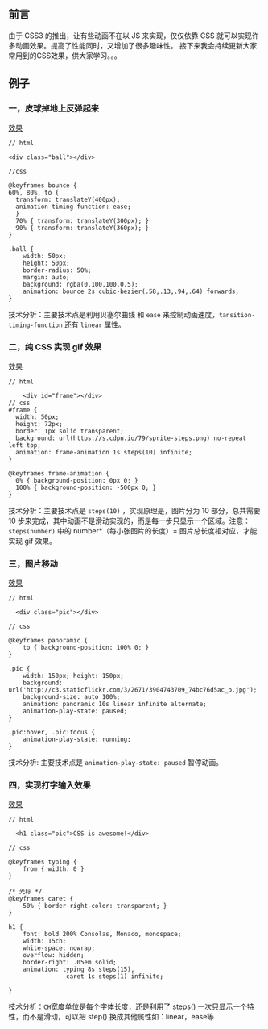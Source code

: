 ## 前言

  由于 CSS3 的推出，让有些动画不在以 JS 来实现，仅仅依靠 CSS 就可以实现许多动画效果。提高了性能同时，又增加了很多趣味性。
  接下来我会持续更新大家常用到的CSS效果，供大家学习。。。

## 例子
### 一，皮球掉地上反弹起来

[效果](https://jsbin.com/libijekice/1/edit?html,css,output)

    // html

    <div class="ball"></div>

    //css

    @keyframes bounce {
    60%, 80%, to {
      transform: translateY(400px); 
      animation-timing-function: ease;        
      }        
      70% { transform: translateY(300px); }        
      90% { transform: translateY(360px); }
    }

    .ball {
        width: 50px;        
        height: 50px;        
        border-radius: 50%;
        margin: auto;        
        background: rgba(0,100,100,0.5);        
        animation: bounce 2s cubic-bezier(.58,.13,.94,.64) forwards;
    }

技术分析：主要技术点是利用贝塞尔曲线 和 `ease` 来控制动画速度，`tansition-timing-function` 还有 `linear` 属性。

### 二，纯 CSS 实现 gif 效果

[效果](https://jsbin.com/rigezolasu/edit?html,css,output)

    // html

        <div id="frame"></div>
    // css
    #frame {
      width: 50px;
      height: 72px;
      border: 1px solid transparent;  
      background: url(https://s.cdpn.io/79/sprite-steps.png) no-repeat left top;
      animation: frame-animation 1s steps(10) infinite;    
    }

    @keyframes frame-animation {
      0% { background-position: 0px 0; }
      100% { background-position: -500px 0; }
    }

技术分析：主要技术点是 `steps(10)` ，实现原理是，图片分为 10 部分，总共需要 10 步来完成，其中动画不是滑动实现的，而是每一步只显示一个区域。注意：`steps(number)` 中的 number*（每小张图片的长度）= 图片总长度相对应，才能实现 gif 效果。

### 三，图片移动

[效果](https://jsbin.com/juzupulibu/1/edit?html,css,output)

    // html

      <div class="pic"></div>

    // css

    @keyframes panoramic {
        to { background-position: 100% 0; }
    }

    .pic {
        width: 150px; height: 150px;
        background: url('http://c3.staticflickr.com/3/2671/3904743709_74bc76d5ac_b.jpg');
        background-size: auto 100%;     
        animation: panoramic 10s linear infinite alternate;
        animation-play-state: paused;
    }

    .pic:hover, .pic:focus {
        animation-play-state: running;
    }

技术分析: 主要技术点是 `animation-play-state: paused` 暂停动画。

### 四，实现打字输入效果

[效果](https://jsbin.com/kibikosile/1/edit?html,css,output)

    // html 

      <h1 class="pic">CSS is awesome!</div>

    // css

    @keyframes typing {
        from { width: 0 }
    }

    /* 光标 */
    @keyframes caret {
        50% { border-right-color: transparent; }
    }

    h1 {
        font: bold 200% Consolas, Monaco, monospace;
        width: 15ch;
        white-space: nowrap;
        overflow: hidden;
        border-right: .05em solid;
        animation: typing 8s steps(15),
                    caret 1s steps(1) infinite;

    }

技术分析：`CH`宽度单位是每个字体长度，还是利用了 steps() 一次只显示一个特性，而不是滑动，可以把 step() 换成其他属性如：linear，ease等

